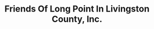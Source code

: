 ---
layout: repo
title: "Friends Of Long Point In Livingston County, Inc."
id: 20481
permalink: repos/20481/
---